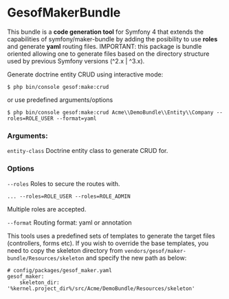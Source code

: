 # GesofMakerBundle
This bundle is a **code generation tool** for Symfony 4 that extends the capabilities of symfony/maker-bundle by adding the posibility to use **roles** and generate **yaml** routing files.
IMPORTANT: this package is bundle oriented allowing one to generate files based on the directory structure used by previous Symfony versions (^2.x | ^3.x).

Generate doctrine entity CRUD using interactive mode:
```
$ php bin/console gesof:make:crud
```
or use predefined arguments/options
```
$ php bin/console gesof:make:crud Acme\\DemoBundle\\Entity\\Company --roles=ROLE_USER --format=yaml
```
### Arguments:
`entity-class`
Doctrine entity class to generate CRUD for.
### Options
`--roles`
Roles to secure the routes with.
```
... --roles=ROLE_USER --roles=ROLE_ADMIN
```
Multiple roles are accepted.

`--format`
Routing format: yaml or annotation

This tools uses a predefined sets of templates to generate the target files (controllers, forms etc). 
If you wish to override the base templates, you need to copy the skeleton directory from `vendors/gesof/maker-bundle/Resources/skeleton` and specify the new path as below:
```
# config/packages/gesof_maker.yaml
gesof_maker:
    skeleton_dir: '%kernel.project_dir%/src/Acme/DemoBundle/Resources/skeleton'
```